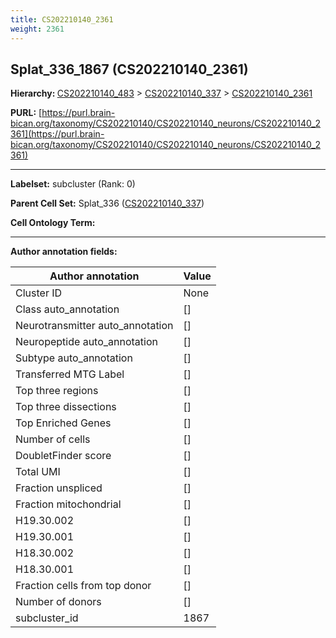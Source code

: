 ```yaml
---
title: CS202210140_2361
weight: 2361
---
```

## Splat_336_1867 (CS202210140_2361)
<b>Hierarchy: </b>
[CS202210140_483](../CS202210140_483) >
[CS202210140_337](../CS202210140_337) >
[CS202210140_2361](../CS202210140_2361)

**PURL:** [https://purl.brain-bican.org/taxonomy/CS202210140/CS202210140_neurons/CS202210140_2361](https://purl.brain-bican.org/taxonomy/CS202210140/CS202210140_neurons/CS202210140_2361)

---


**Labelset:** subcluster (Rank: 0)

**Parent Cell Set:** Splat_336 ([CS202210140_337](../CS202210140_337))



**Cell Ontology Term:** 

[MARKER GENES.]: #


---

[TRANSFERRED ANNOTATIONS.]: #


[AUTHOR ANNOTATION FIELDS.]: #


**Author annotation fields:**

| Author annotation | Value |
|-------------------|-------|
|Cluster ID|None|
|Class auto_annotation|[]|
|Neurotransmitter auto_annotation|[]|
|Neuropeptide auto_annotation|[]|
|Subtype auto_annotation|[]|
|Transferred MTG Label|[]|
|Top three regions|[]|
|Top three dissections|[]|
|Top Enriched Genes|[]|
|Number of cells|[]|
|DoubletFinder score|[]|
|Total UMI|[]|
|Fraction unspliced|[]|
|Fraction mitochondrial|[]|
|H19.30.002|[]|
|H19.30.001|[]|
|H18.30.002|[]|
|H18.30.001|[]|
|Fraction cells from top donor|[]|
|Number of donors|[]|
|subcluster_id|1867|
